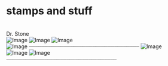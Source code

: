 # stamps and stuff
<br> Dr. Stone
<br> ![Image](https://github.com/user-attachments/assets/dbf93a31-fe60-4534-aaab-074f4d39110c)
![Image](https://github.com/user-attachments/assets/88965811-0e50-4003-9ce2-67c5a7cd910d)
![Image](https://github.com/user-attachments/assets/fa5d7348-67e5-4189-a0b7-a47af7d0db0f)
<br> ![Image](https://github.com/user-attachments/assets/0a67e774-cd0d-4534-b3e8-963e63798072) ┈┈┈┈┈┈┈┈┈┈┈┈┈┈┈┈┈┈┈┈┈┈┈┈┈┈┈┈┈┈┈┈┈┈┈ ![Image](https://github.com/user-attachments/assets/0a67e774-cd0d-4534-b3e8-963e63798072)
<br> ![Image](https://github.com/user-attachments/assets/541ae2b1-f7d6-474f-84c6-b15c922ffc1b)
![Image](https://github.com/user-attachments/assets/06334b0e-b5cb-4d56-bb11-f42ff66c6abd)
<br> ┈┈┈┈┈┈┈┈┈┈┈┈┈┈┈┈┈┈┈┈┈┈┈┈┈┈┈┈┈┈┈┈┈┈┈

